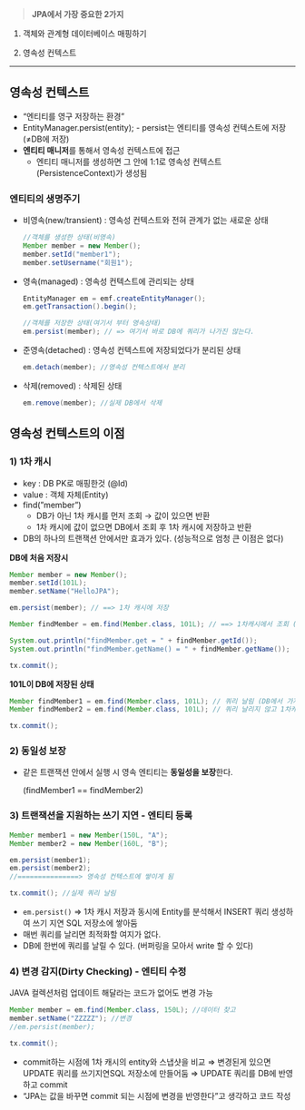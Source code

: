 > **JPA에서 가장 중요한 2가지**

1) 객체와 관계형 데이터베이스 매핑하기

2) 영속성 컨텍스트
      
---

## 영속성 컨텍스트

- “엔티티를 영구 저장하는 환경”
- EntityManager.persist(entity); - persist는 엔티티를 영속성 컨텍스트에 저장(≠DB에 저장)
- **엔티티 매니저**를 통해서 영속성 컨텍스트에 접근
    - 엔티티 매니저를 생성하면 그 안에 1:1로 영속성 컨텍스트(PersistenceContext)가 생성됨

### 엔티티의 생명주기

- 비영속(new/transient) : 영속성 컨텍스트와 전혀 관계가 없는 새로운 상태
    
    ```java
    //객체를 생성한 상태(비영속)
    Member member = new Member();
    member.setId("member1");
    member.setUsername("회원1");
    ```
    
- 영속(managed) : 영속성 컨텍스트에 관리되는 상태
    
    ```java
    EntityManager em = emf.createEntityManager();
    em.getTransaction().begin();
    
    //객체를 저장한 상태(여기서 부터 영속상태)
    em.persist(member); // => 여기서 바로 DB에 쿼리가 나가진 않는다.
    ```
    
- 준영속(detached) : 영속성 컨텍스트에 저장되었다가 분리된 상태
    
    ```java
    em.detach(member); //영속성 컨텍스트에서 분리
    ```
    
- 삭제(removed) : 삭제된 상태
    ```java
    em.remove(member); //실제 DB에서 삭제
    ```    
  
## 영속성 컨텍스트의 이점

### 1) 1차 캐시

- key : DB PK로 매핑한것 (@Id)
- value : 객체 자체(Entity)
- find(”member”)
    - DB가 아닌 1차 캐시를 먼저 조회 → 값이 있으면 반환
    - 1차 캐시에 값이 없으면 DB에서 조회 후 1차 캐시에 저장하고 반환
- DB의 하나의 트랜잭션 안에서만 효과가 있다. (성능적으로 엄청 큰 이점은 없다)

**DB에 처음 저장시** 

```java
Member member = new Member();
member.setId(101L);
member.setName("HelloJPA");

em.persist(member); // ==> 1차 캐시에 저장

Member findMember = em.find(Member.class, 101L); // ==> 1차캐시에서 조회 (SELECT 쿼리가 나가지 않음)

System.out.println("findMember.get = " + findMember.getId());
System.out.println("findMember.getName() = " + findMember.getName());

tx.commit();
```

**101L이 DB에 저장된 상태**

```java
Member findMember1 = em.find(Member.class, 101L); // 쿼리 날림 (DB에서 가져와서 영속성컨텍스트에 올려놓음)
Member findMember2 = em.find(Member.class, 101L); // 쿼리 날리지 않고 1차캐시에서 조회

tx.commit();
```

### 2) 동일성 보장
- 같은 트랜잭션 안에서 실행 시 영속 엔티티는 **동일성을 보장**한다.
    
    (findMember1 == findMember2)
    

### 3) 트랜잭션을 지원하는 쓰기 지연 - 엔티티 등록

```java
Member member1 = new Member(150L, "A");
Member member2 = new Member(160L, "B");

em.persist(member1);
em.persist(member2);
//===============> 영속성 컨텍스트에 쌓이게 됨

tx.commit(); //실제 쿼리 날림
```

- `em.persist()` ⇒ 1차 캐시 저장과 동시에 Entity를 분석해서 INSERT 쿼리 생성하여 쓰기 지연 SQL 저장소에 쌓아둠
- 매번 쿼리를 날리면 최적화할 여지가 없다.
- DB에 한번에 쿼리를 날릴 수 있다. (버퍼링을 모아서 write 할 수 있다)

### 4) 변경 감지(Dirty Checking) - 엔티티 수정

JAVA 컬렉션처럼 업데이트 해달라는 코드가 없어도 변경 가능

```java
Member member = em.find(Member.class, 150L); //데이터 찾고
member.setName("ZZZZZ"); //변경
//em.persist(member);

tx.commit();
```

- commit하는 시점에 1차 캐시의 entity와 스냅샷을 비교 ⇒ 변경된게 있으면 UPDATE 쿼리를 쓰기지연SQL 저장소에 만들어둠 ⇒ UPDATE 쿼리를 DB에 반영하고 commit
- “JPA는 값을 바꾸면 commit 되는 시점에 변경을 반영한다”고 생각하고 코드 작성


